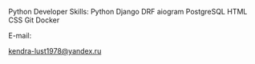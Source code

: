 Python Developer
Skills:
Python Django DRF aiogram PostgreSQL HTML CSS Git Docker

E-mail:

kendra-lust1978@yandex.ru
